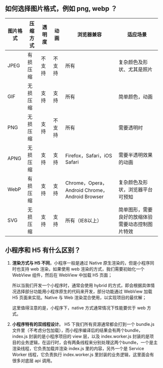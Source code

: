 ## 如何选择图片格式，例如 png, webp ？

| 图片格式 | 压缩方式 | 透明度 | 动画   | 浏览器兼容                                     | 适应场景                                         |
| -------- | -------- | ------ | ------ | ---------------------------------------------- | ------------------------------------------------ |
| JPEG     | 有损压缩 | 不支持 | 不支持 | 所有                                           | 复杂颜色及形状、尤其是照片                       |
| GIF      | 无损压缩 | 支持   | 支持   | 所有                                           | 简单颜色，动画                                   |
| PNG      | 无损压缩 | 支持   | 不支持 | 所有                                           | 需要透明时                                       |
| APNG     | 无损压缩 | 支持   | 支持   | Firefox，Safari，iOS Safari                    | 需要半透明效果的动画                             |
| WebP     | 有损压缩 | 支持   | 支持   | Chrome，Opera，Android Chrome，Android Browser | 复杂颜色及形状，浏览器平台可预知                 |
| SVG      | 无损压缩 | 支持   | 支持   | 所有（IE8以上）                                | 简单图形，需要良好的放缩体验需要动态控制图片特效 |

## 小程序和 H5 有什么区别？

1. **渲染方式与 H5 不同**，小程序一般是通过 Native 原生渲染的，但是小程序同时也支持 web 渲染，如果使用 web 渲染的方式，我们需要初始化一个WebView 组件，然后在 WebView 中加载 H5 页面；

   所以当我们开发一个小程序时，通常会使用 hybrid 的方式，即会根据具体情况选择部分功能用小程序原生的代码来开发，部分功能通过 WebView 加载 H5 页面来实现。Native 与 Web 渲染混合使用，以实现项目的最优解；

   这里值得注意的是，小程序下，native 方式通常情况下性能要优于 web 方式。

2. **小程序特有的双线程设计**。 H5 下我们所有资源通常都会打到一个 bundle.js 文件里（不考虑分包加载），而小程序编译后的结果会有两个bundle，index.js 封装的是小程序项目的 view 层，以及 index.worker.js 封装的是项目的业务逻辑，在运行时，会有两条线程来分别处理这两个bundle，一个是主渲染线程，它负责加载并渲染 index.js 里的内容，另外一个是 Service Worker 线程，它负责执行 index.worker.js 里封装的业务逻辑，这里面会有很多对底层 api 调用。



